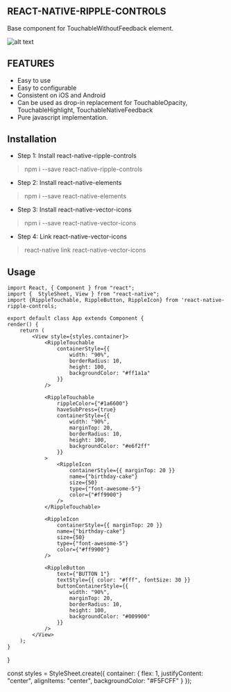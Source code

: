 **REACT-NATIVE-RIPPLE-CONTROLS**
------------
Base component for TouchableWithoutFeedback element.

![alt text](https://raw.githubusercontent.com/huytran123/RippleControls/master/Screen%20Recording%202019-01-15%20at%2010.54.57%20PM.gif)

**FEATURES**
------------
* Easy to use
* Easy to configurable
* Consistent on iOS and Android
* Can be used as drop-in replacement for TouchableOpacity, TouchableHighlight, TouchableNativeFeedback
* Pure javascript implementation.


**Installation**
------------
* Step 1: Install react-native-ripple-controls
> npm i --save react-native-ripple-controls

* Step 2: Install react-native-elements
> npm i --save react-native-elements

* Step 3: Install react-native-vector-icons
> npm i --save react-native-vector-icons

* Step 4: Link react-native-vector-icons
> react-native link react-native-vector-icons

Usage
------------
    import React, { Component } from "react";
    import {  StyleSheet, View } from "react-native";
    import {RippleTouchable, RippleButton, RippleIcon} from 'react-native-ripple-controls;
    
    export default class App extends Component {
    render() {
        return (
            <View style={styles.container}>
                <RippleTouchable
                    containerStyle={{
                        width: "90%",
                        borderRadius: 10,
                        height: 100,
                        backgroundColor: "#ff1a1a"
                    }}
                />

                <RippleTouchable
                    rippleColor={"#1a6600"}
                    haveSubPress={true}
                    containerStyle={{
                        width: "90%",
                        marginTop: 20,
                        borderRadius: 10,
                        height: 100,
                        backgroundColor: "#e6f2ff"
                    }}
                >
                    <RippleIcon
                        containerStyle={{ marginTop: 20 }}
                        name={"birthday-cake"}
                        size={50}
                        type={"font-awesome-5"}
                        color={"#ff9900"}
                    />
                </RippleTouchable>

                <RippleIcon
                    containerStyle={{ marginTop: 20 }}
                    name={"birthday-cake"}
                    size={50}
                    type={"font-awesome-5"}
                    color={"#ff9900"}
                />

                <RippleButton
                    text={"BUTTON 1"}
                    textStyle={{ color: "#fff", fontSize: 30 }}
                    buttonContainerStyle={{
                        width: "90%",
                        marginTop: 20,
                        borderRadius: 10,
                        height: 100,
                        backgroundColor: "#009900"
                    }}
                />
            </View>
        );
    }
}

const styles = StyleSheet.create({
    container: {
        flex: 1,
        justifyContent: "center",
        alignItems: "center",
        backgroundColor: "#F5FCFF"
    }
});

